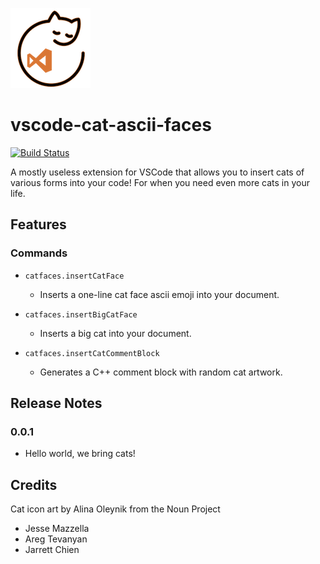 ![vscode-ascii-cat-faces](https://github.com/ozyx/vscode-cat-ascii-faces/blob/master/res/icon_sml.png?raw=true)

# vscode-cat-ascii-faces

[![Build Status](https://travis-ci.org/ozyx/vscode-cat-ascii-faces.svg?branch=master)](https://travis-ci.org/ozyx/vscode-cat-ascii-faces)

A mostly useless extension for VSCode that allows you to insert cats of various forms into your code! For when you need even more cats in your life.

## Features

### Commands

- `catfaces.insertCatFace`
  - Inserts a one-line cat face ascii emoji into your document.

- `catfaces.insertBigCatFace`
  - Inserts a big cat into your document.

- `catfaces.insertCatCommentBlock`
  - Generates a C++ comment block with random cat artwork.

## Release Notes

### 0.0.1

- Hello world, we bring cats!

## Credits

 Cat icon art by Alina Oleynik from the Noun Project

- Jesse Mazzella
- Areg Tevanyan
- Jarrett Chien

